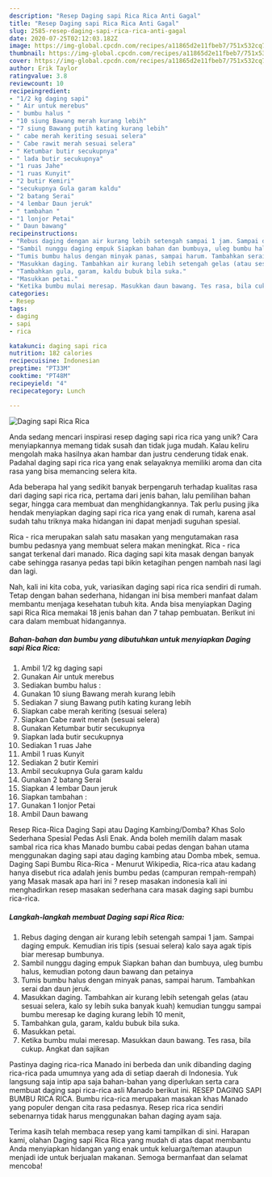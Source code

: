 ```yaml
---
description: "Resep Daging sapi Rica Rica Anti Gagal"
title: "Resep Daging sapi Rica Rica Anti Gagal"
slug: 2585-resep-daging-sapi-rica-rica-anti-gagal
date: 2020-07-25T02:12:03.182Z
image: https://img-global.cpcdn.com/recipes/a11865d2e11fbeb7/751x532cq70/daging-sapi-rica-rica-foto-resep-utama.jpg
thumbnail: https://img-global.cpcdn.com/recipes/a11865d2e11fbeb7/751x532cq70/daging-sapi-rica-rica-foto-resep-utama.jpg
cover: https://img-global.cpcdn.com/recipes/a11865d2e11fbeb7/751x532cq70/daging-sapi-rica-rica-foto-resep-utama.jpg
author: Erik Taylor
ratingvalue: 3.8
reviewcount: 10
recipeingredient:
- "1/2 kg daging sapi"
- " Air untuk merebus"
- " bumbu halus "
- "10 siung Bawang merah kurang lebih"
- "7 siung Bawang putih kating kurang lebih"
- " cabe merah keriting sesuai selera"
- " Cabe rawit merah sesuai selera"
- " Ketumbar butir secukupnya"
- " lada butir secukupnya"
- "1 ruas Jahe"
- "1 ruas Kunyit"
- "2 butir Kemiri"
- "secukupnya Gula garam kaldu"
- "2 batang Serai"
- "4 lembar Daun jeruk"
- " tambahan "
- "1 lonjor Petai"
- " Daun bawang"
recipeinstructions:
- "Rebus daging dengan air kurang lebih setengah sampai 1 jam. Sampai daging empuk. Kemudian iris tipis (sesuai selera) kalo saya agak tipis biar meresap bumbunya."
- "Sambil nunggu daging empuk Siapkan bahan dan bumbuya, uleg bumbu halus, kemudian potong daun bawang dan petainya"
- "Tumis bumbu halus dengan minyak panas, sampai harum. Tambahkan serai dan daun jeruk."
- "Masukkan daging. Tambahkan air kurang lebih setengah gelas (atau sesuai selera, kalo sy lebih suka banyak kuah) kemudian tunggu sampai bumbu meresap ke daging kurang lebih 10 menit,"
- "Tambahkan gula, garam, kaldu bubuk bila suka."
- "Masukkan petai."
- "Ketika bumbu mulai meresap. Masukkan daun bawang. Tes rasa, bila cukup. Angkat dan sajikan"
categories:
- Resep
tags:
- daging
- sapi
- rica

katakunci: daging sapi rica 
nutrition: 182 calories
recipecuisine: Indonesian
preptime: "PT33M"
cooktime: "PT48M"
recipeyield: "4"
recipecategory: Lunch

---
```



![Daging sapi Rica Rica](https://img-global.cpcdn.com/recipes/a11865d2e11fbeb7/751x532cq70/daging-sapi-rica-rica-foto-resep-utama.jpg)

Anda sedang mencari inspirasi resep daging sapi rica rica yang unik? Cara menyiapkannya memang tidak susah dan tidak juga mudah. Kalau keliru mengolah maka hasilnya akan hambar dan justru cenderung tidak enak. Padahal daging sapi rica rica yang enak selayaknya memiliki aroma dan cita rasa yang bisa memancing selera kita.

Ada beberapa hal yang sedikit banyak berpengaruh terhadap kualitas rasa dari daging sapi rica rica, pertama dari jenis bahan, lalu pemilihan bahan segar, hingga cara membuat dan menghidangkannya. Tak perlu pusing jika hendak menyiapkan daging sapi rica rica yang enak di rumah, karena asal sudah tahu triknya maka hidangan ini dapat menjadi suguhan spesial.

Rica - rica merupakan salah satu masakan yang mengutamakan rasa bumbu pedasnya yang membuat selera makan meningkat. Rica - rica sangat terkenal dari manado. Rica daging sapi kita masak dengan banyak cabe sehingga rasanya pedas tapi bikin ketagihan pengen nambah nasi lagi dan lagi.


Nah, kali ini kita coba, yuk, variasikan daging sapi rica rica sendiri di rumah. Tetap dengan bahan sederhana, hidangan ini bisa memberi manfaat dalam membantu menjaga kesehatan tubuh kita. Anda bisa menyiapkan Daging sapi Rica Rica memakai 18 jenis bahan dan 7 tahap pembuatan. Berikut ini cara dalam membuat hidangannya.

<!--inarticleads1-->

##### Bahan-bahan dan bumbu yang dibutuhkan untuk menyiapkan Daging sapi Rica Rica:

1. Ambil 1/2 kg daging sapi
1. Gunakan  Air untuk merebus
1. Sediakan  bumbu halus :
1. Gunakan 10 siung Bawang merah kurang lebih
1. Sediakan 7 siung Bawang putih kating kurang lebih
1. Siapkan  cabe merah keriting (sesuai selera)
1. Siapkan  Cabe rawit merah (sesuai selera)
1. Gunakan  Ketumbar butir secukupnya
1. Siapkan  lada butir secukupnya
1. Sediakan 1 ruas Jahe
1. Ambil 1 ruas Kunyit
1. Sediakan 2 butir Kemiri
1. Ambil secukupnya Gula garam kaldu
1. Gunakan 2 batang Serai
1. Siapkan 4 lembar Daun jeruk
1. Siapkan  tambahan :
1. Gunakan 1 lonjor Petai
1. Ambil  Daun bawang


Resep Rica-Rica Daging Sapi atau Daging Kambing/Domba? Khas Solo Sederhana Spesial Pedas Asli Enak. Anda boleh memilih dalam masak sambal rica rica khas Manado bumbu cabai pedas dengan bahan utama menggunakan daging sapi atau daging kambing atau Domba mbek, semua. Daging Sapi Bumbu Rica-Rica - Menurut Wikipedia, Rica-rica atau kadang hanya disebut rica adalah jenis bumbu pedas (campuran rempah-rempah) yang Masak masak apa hari ini ? resep masakan indonesia kali ini menghadirkan resep masakan sederhana cara masak daging sapi bumbu rica-rica. 

<!--inarticleads2-->

##### Langkah-langkah membuat Daging sapi Rica Rica:

1. Rebus daging dengan air kurang lebih setengah sampai 1 jam. Sampai daging empuk. Kemudian iris tipis (sesuai selera) kalo saya agak tipis biar meresap bumbunya.
1. Sambil nunggu daging empuk Siapkan bahan dan bumbuya, uleg bumbu halus, kemudian potong daun bawang dan petainya
1. Tumis bumbu halus dengan minyak panas, sampai harum. Tambahkan serai dan daun jeruk.
1. Masukkan daging. Tambahkan air kurang lebih setengah gelas (atau sesuai selera, kalo sy lebih suka banyak kuah) kemudian tunggu sampai bumbu meresap ke daging kurang lebih 10 menit,
1. Tambahkan gula, garam, kaldu bubuk bila suka.
1. Masukkan petai.
1. Ketika bumbu mulai meresap. Masukkan daun bawang. Tes rasa, bila cukup. Angkat dan sajikan


Pastinya daging rica-rica Manado ini berbeda dan unik dibanding daging rica-rica pada umumnya yang ada di setiap daerah di Indonesia. Yuk langsung saja intip apa saja bahan-bahan yang diperlukan serta cara membuat daging sapi rica-rica asli Manado berikut ini. RESEP DAGING SAPI BUMBU RICA RICA. Bumbu rica-rica merupakan masakan khas Manado yang populer dengan cita rasa pedasnya. Resep rica rica sendiri sebenarnya tidak harus menggunakan bahan daging ayam saja. 

Terima kasih telah membaca resep yang kami tampilkan di sini. Harapan kami, olahan Daging sapi Rica Rica yang mudah di atas dapat membantu Anda menyiapkan hidangan yang enak untuk keluarga/teman ataupun menjadi ide untuk berjualan makanan. Semoga bermanfaat dan selamat mencoba!
